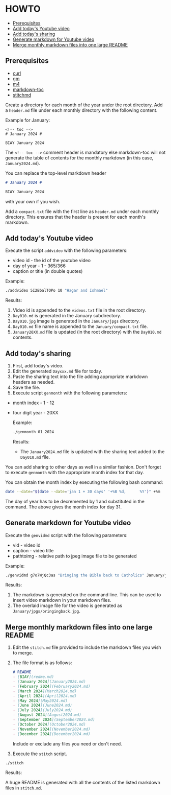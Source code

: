 # HOWTO

<!-- vim-markdown-toc GFM -->

- [Prerequisites](#prerequisites)
- [Add today's Youtube video](#add-todays-youtube-video)
- [Add today's sharing](#add-todays-sharing)
- [Generate markdown for Youtube video](#generate-markdown-for-youtube-video)
- [Merge monthly markdown files into one large README](#merge-monthly-markdown-files-into-one-large-readme)

<!-- vim-markdown-toc -->

## Prerequisites

- [curl](https://curl.se/)
- [gm](http://www.graphicsmagick.org/)
- [m4](https://www.gnu.org/software/m4/)
- [markdown-toc](https://github.com/jonschlinkert/markdown-toc)
- [stitchmd](https://github.com/abhinav/stitchmd)

Create a directory for each month of the year under the root directory.
Add a `header.md` file under each monthly directory with the following content.

Example for January:

```text
<!-- toc -->
# January 2024 #

BIAY January 2024
```

The `<!-- toc -->` comment header is mandatory else markdown-toc will not generate the table of contents
for the monthly markdown (in this case, `January2024.md`).

You can replace the top-level markdown header

```markdown
# January 2024 #

BIAY January 2024
```

with your own if you wish.

Add a `compact.txt` file with the first line as `header.md` under each monthly directory.
This ensures that the header is present for each month's markdown.

## Add today's Youtube video

Execute the script `addvideo` with the following parameters:

- video id - the id of the youtube video
- day of year - 1 - 365/366
- caption or title (in double quotes)

Example:

```bash
./addvideo 5I2BbalTOPo 10 "Hagar and Ishmael"
```

Results:

1. Video id is appended to the `videos.txt` file in the root directory.
2. `Day010.md` is generated in the January subdirectory.
3. `Day010.jpg` image is generated in the `January/jpgs` directory.
4. `Day010.md` file name is appended to the `January/compact.txt` file.
5. `January20XX.md` file is updated (in the root directory) with the `Day010.md` contents.

## Add today's sharing

1. First, add today's video.
2. Edit the generated `Dayxxx.md` file for today.
3. Paste the sharing text into the file adding appropriate markdown headers as needed.
4. Save the file.
5. Execute script `genmonth` with the following parameters:

- month index - 1 - 12

- four digit year - 20XX

  Example:

  ```bash
  ./genmonth 01 2024
  ```

  Results:

  - The `January2024.md` file is updated with the sharing text added to the `Day010.md` file.

You can add sharing to other days as well in a similar fashion.
Don't forget to execute `genmonth` with the appropriate month index for that day.

You can obtain the month index by executing the following bash command:

```bash
date --date="$(date --date='jan 1 + 30 days' '+%B %d,      %Y')" +%m
```

The day of year has to be decremented by 1 and substituted in the command.
The above gives the month index for day 31.

## Generate markdown for Youtube video

Execute the `genvidmd` script with the following parameters:

- vid - video id
- caption - video title
- pathtoimg - relative path to jpeg image file to be generated

Example:

```bash
./genvidmd g7o7WjQc3as "Bringing the Bible back to Catholics" January/jpgs/bringingback.jpg
```

Results:

1. The markdown is generated on the command line. This can be used to insert video markdown in your markdown files.
2. The overlaid image file for the video is generated as `January/jpgs/bringingback.jpg`.

## Merge monthly markdown files into one large README

1. Edit the `stitch.md` file provided to include the markdown files you wish to merge.

2. The file format is as follows:

   ```markdown
   # README
   - [BIAY](redme.md)
   - [January 2024](January2024.md)
   - [February 2024](February2024.md)
   - [March 2024](March2024.md)
   - [April 2024](April2024.md)
   - [May 2024](May2024.md)
   - [June 2024](June2024.md)
   - [July 2024](July2024.md)
   - [August 2024](August2024.md)
   - [September 2024](September2024.md)
   - [October 2024](October2024.md)
   - [November 2024](November2024.md)
   - [December 2024](December2024.md)
   ```

   Include or exclude any files you need or don't need.

3. Execute the `stitch` script.

```bash
./stitch
```

Results:

A huge README is generated with all the contents of the listed markdown files in `stitch.md`.
